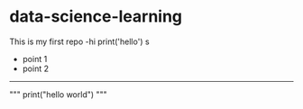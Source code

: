 # data-science-learning
This is my first repo
-hi
print('hello')
s
- point 1
- point 2

---
"""
print("hello world")
"""
